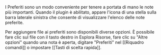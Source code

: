 I Preferiti sono un modo conveniente per tenere a portata di mano le note più importanti. Quando il plugin è abilitato, appare l'icona di una stella sulla barra laterale sinistra che consente di visualizzare l'elenco delle note preferite.

Per aggiungere file ai preferiti sono disponibili diverse opzioni. È possibile fare clic sul file con il tasto destro in Esplora Risorse, fare clic su "Altre opzioni" quando una nota è aperta, digitare "Preferiti" nel [[Riquadro comandi]] o impostare [[Tasti di scelta rapida]].